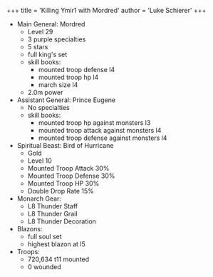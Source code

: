 +++
title = 'Killing Ymir1 with Mordred'
author = 'Luke Schierer'
+++

* Main General: Mordred
  * Level 29
  * 3 purple specialties
  * 5 stars
  * full king's set
  * skill books:
    * mounted troop defense l4
    * mounted troop hp l4
    * march size l4
  * 2.0m power
* Assistant General: Prince Eugene
  * No specialties
  * skill books:
    * mounted troop hp against monsters l3
    * mounted troop attack against monsters l4
    * mounted troop defense against monsters l4
* Spiritual Beast: Bird of Hurricane
  * Gold
  * Level 10
  * Mounted Troop Attack 30%
  * Mounted Troop Defense 30%
  * Mounted Troop HP 30%
  * Double Drop Rate 15%
* Monarch Gear:
  * L8 Thunder Staff
  * L8 Thunder Grail
  * L8 Thunder Decoration
* Blazons:
  * full soul set
  * highest blazon at l5
* Troops:
  * 720,634 t11 mounted
  * 0 wounded

